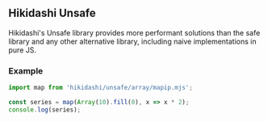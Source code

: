 ## Hikidashi Unsafe

Hikidashi's Unsafe library provides more performant solutions than the safe library and any other alternative library, including naive implementations in pure JS.

### Example
```js
import map from 'hikidashi/unsafe/array/mapip.mjs';

const series = map(Array(10).fill(0), x => x * 2);
console.log(series);
```
